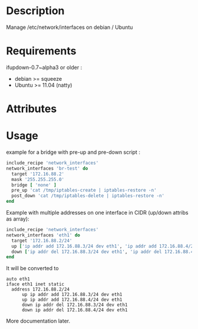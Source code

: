 Description
===========

Manage /etc/network/interfaces on debian / Ubuntu

Requirements
============

ifupdown-0.7~alpha3 or older :
* debian >= squeeze
* Ubuntu >= 11.04 (natty)

Attributes
==========

Usage
=====
example for a bridge with pre-up and pre-down script :

``` ruby
include_recipe 'network_interfaces'
network_interfaces 'br-test' do
  target '172.16.88.2'
  mask '255.255.255.0'
  bridge [ 'none' ]
  pre_up 'cat /tmp/iptables-create | iptables-restore -n'
  post_down 'cat /tmp/iptables-delete | iptables-restore -n'
end
```

Example with multiple addresses on one interface in CIDR (up/down attribs as array):
``` ruby
include_recipe 'network_interfaces'
network_interfaces 'eth1' do
  target '172.16.88.2/24' 
  up ['ip addr add 172.16.88.3/24 dev eth1', 'ip addr add 172.16.88.4/24 dev eth1']
  down ['ip addr del 172.16.88.3/24 dev eth1', 'ip addr del 172.16.88.4/24 dev eth1']
end
```

It will be converted to

```
auto eth1
iface eth1 inet static
  address 172.16.88.2/24
      up ip addr add 172.16.88.3/24 dev eth1
      up ip addr add 172.16.88.4/24 dev eth1
      down ip addr del 172.16.88.3/24 dev eth1
      down ip addr del 172.16.88.4/24 dev eth1
```
More documentation later.
